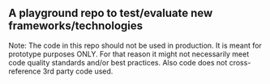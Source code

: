 
## A playground repo to test/evaluate new frameworks/technologies

Note: The code in this repo should not be used in production. It is meant for prototype purposes ONLY. For that reason it might not necessarily meet code quality standards and/or best practices. Also code does not cross-reference 3rd party code used.
